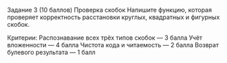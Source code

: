 Задание 3 (10 баллов)
Проверка скобок
Напишите функцию, которая проверяет корректность расстановки круглых, квадратных и фигурных скобок.

Критерии:
Распознавание всех трёх типов скобок — 3 балла
Учёт вложенности — 4 балла
Чистота кода и читаемость — 2 балла
Возврат булевого результата — 1 балл